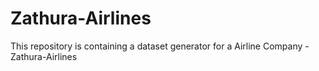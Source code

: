# Zathura-Airlines
This repository is containing a dataset generator for a Airline Company - Zathura-Airlines
